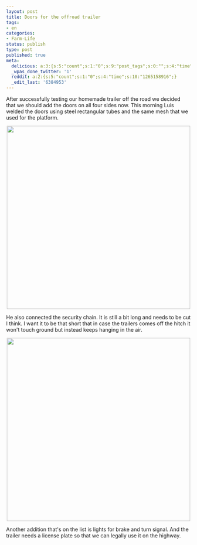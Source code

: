 ```yaml
---
layout: post
title: Doors for the offroad trailer
tags:
- en
categories:
- Farm-Life
status: publish
type: post
published: true
meta:
  delicious: a:3:{s:5:"count";s:1:"0";s:9:"post_tags";s:0:"";s:4:"time";s:10:"1265158911";}
  _wpas_done_twitter: '1'
  reddit: a:2:{s:5:"count";s:1:"0";s:4:"time";s:10:"1265158916";}
  _edit_last: '6384953'
---
```

After successfully testing our homemade trailer off the road we decided that we should add the doors on all four sides now. This morning Luis welded the doors using steel rectangular tubes and the same mesh that we used for the platform.

<div style="text-align:center;"><a href="http://www.flickr.com/photos/34665899@N00/4246307877" title="View '' on Flickr.com"><img border="0" width="500" alt="" src="http://farm5.static.flickr.com/4058/4246307877_ae8582d181.jpg"></a></div>

He also connected the security chain. It is still a bit long and needs to be cut I think. I want it to be that short that in case the trailers comes off the hitch it won't touch ground but instead keeps hanging in the air.

<div style="text-align:center;"><a href="http://www.flickr.com/photos/34665899@N00/4247080490" title="View '' on Flickr.com"><img border="0" width="500" alt="" src="http://farm3.static.flickr.com/2544/4247080490_422b138e50.jpg"></a></div>

Another addition that's on the list is lights for brake and turn signal. And the trailer needs a license plate so that we can legally use it on the highway.
